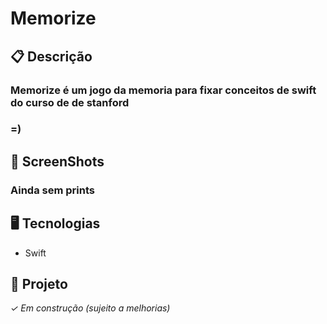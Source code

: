 # Memorize
## 📋 Descrição

### Memorize é um jogo da memoria para fixar conceitos de swift do curso de de stanford

### =)
## 📲 ScreenShots

### Ainda sem prints

## 🖥️ Tecnologias

- Swift

## 🎨 Projeto
*✓ Em construção (sujeito a melhorias)*